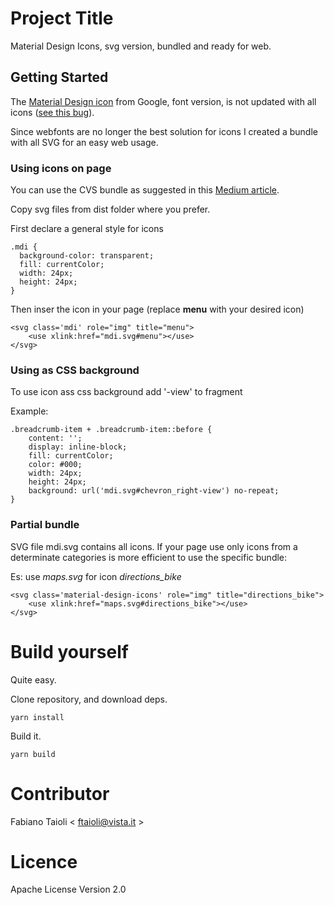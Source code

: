 # Project Title

Material Design Icons, svg version, bundled and ready for web.

## Getting Started

The [Material Design icon](https://material.io/tools/icons/?style=baseline) from Google, font version, is not updated with all icons ([see this bug](https://github.com/google/material-design-icons/issues/786)).

Since webfonts are no longer the best solution for icons I created a bundle with all SVG for an easy web usage.

### Using icons on page

You can use the CVS bundle as suggested in this [Medium article](https://medium.com/@webprolific/why-and-how-i-m-using-svg-over-fonts-for-icons-7241dab890f0).

Copy svg files from dist folder where you prefer.

First declare a general style for icons

```
.mdi {
  background-color: transparent;
  fill: currentColor;
  width: 24px;
  height: 24px;
}
```

Then inser the icon in your page (replace **menu** with your desired icon)

```
<svg class='mdi' role="img" title="menu">
    <use xlink:href="mdi.svg#menu"></use>
</svg>
```
### Using as CSS background
To use icon ass css background add '-view' to fragment

Example:
```
.breadcrumb-item + .breadcrumb-item::before {
    content: '';
    display: inline-block;
    fill: currentColor;
    color: #000;
    width: 24px;
    height: 24px;
    background: url('mdi.svg#chevron_right-view') no-repeat;
}
```

### Partial bundle

SVG file mdi.svg contains all icons. If your page use only icons from a determinate categories is more efficient to use the specific bundle:

Es: use *maps.svg* for icon *directions_bike*
```
<svg class='material-design-icons' role="img" title="directions_bike">
    <use xlink:href="maps.svg#directions_bike"></use>
</svg>
```

# Build yourself

Quite easy.

Clone repository, and download deps.

```
yarn install
```

Build it.

```
yarn build
```

# Contributor
Fabiano Taioli < ftaioli@vista.it >

# Licence
Apache License Version 2.0
